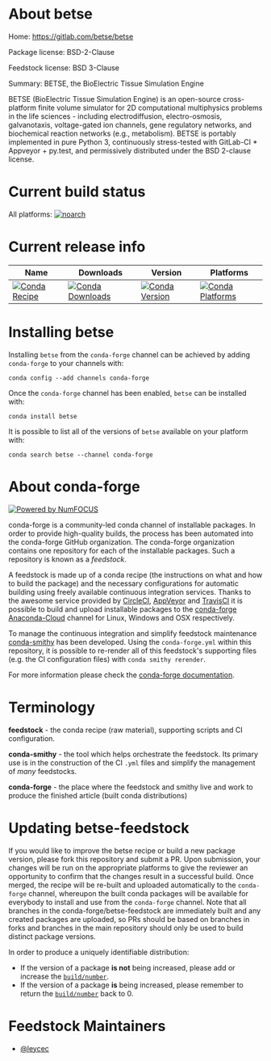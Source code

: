 <!--
# -*- mode: jinja -*-
-->

About betse
===========

Home: https://gitlab.com/betse/betse

Package license: BSD-2-Clause

Feedstock license: BSD 3-Clause

Summary: BETSE, the BioElectric Tissue Simulation Engine

BETSE (BioElectric Tissue Simulation Engine) is an open-source cross-platform finite
volume simulator for 2D computational multiphysics problems in the life sciences -
including electrodiffusion, electro-osmosis, galvanotaxis, voltage-gated ion channels,
gene regulatory networks, and biochemical reaction networks (e.g., metabolism). BETSE is
portably implemented in pure Python 3, continuously stress-tested with GitLab-CI *
Appveyor + py.test, and permissively distributed under the BSD 2-clause license.


Current build status
====================

All platforms:
[![noarch](https://img.shields.io/circleci/project/github/conda-forge/betse-feedstock/master.svg?label=noarch)](https://circleci.com/gh/conda-forge/betse-feedstock)

Current release info
====================

| Name | Downloads | Version | Platforms |
| --- | --- | --- | --- |
| [![Conda Recipe](https://img.shields.io/badge/recipe-betse-green.svg)](https://anaconda.org/conda-forge/betse) | [![Conda Downloads](https://img.shields.io/conda/dn/conda-forge/betse.svg)](https://anaconda.org/conda-forge/betse) | [![Conda Version](https://img.shields.io/conda/vn/conda-forge/betse.svg)](https://anaconda.org/conda-forge/betse) | [![Conda Platforms](https://img.shields.io/conda/pn/conda-forge/betse.svg)](https://anaconda.org/conda-forge/betse) |

Installing betse
================

Installing `betse` from the `conda-forge` channel can be achieved by adding `conda-forge` to your channels with:

```
conda config --add channels conda-forge
```

Once the `conda-forge` channel has been enabled, `betse` can be installed with:

```
conda install betse
```

It is possible to list all of the versions of `betse` available on your platform with:

```
conda search betse --channel conda-forge
```


About conda-forge
=================

[![Powered by NumFOCUS](https://img.shields.io/badge/powered%20by-NumFOCUS-orange.svg?style=flat&colorA=E1523D&colorB=007D8A)](http://numfocus.org)

conda-forge is a community-led conda channel of installable packages.
In order to provide high-quality builds, the process has been automated into the
conda-forge GitHub organization. The conda-forge organization contains one repository
for each of the installable packages. Such a repository is known as a *feedstock*.

A feedstock is made up of a conda recipe (the instructions on what and how to build
the package) and the necessary configurations for automatic building using freely
available continuous integration services. Thanks to the awesome service provided by
[CircleCI](https://circleci.com/), [AppVeyor](https://www.appveyor.com/)
and [TravisCI](https://travis-ci.org/) it is possible to build and upload installable
packages to the [conda-forge](https://anaconda.org/conda-forge)
[Anaconda-Cloud](https://anaconda.org/) channel for Linux, Windows and OSX respectively.

To manage the continuous integration and simplify feedstock maintenance
[conda-smithy](https://github.com/conda-forge/conda-smithy) has been developed.
Using the ``conda-forge.yml`` within this repository, it is possible to re-render all of
this feedstock's supporting files (e.g. the CI configuration files) with ``conda smithy rerender``.

For more information please check the [conda-forge documentation](https://conda-forge.org/docs/).

Terminology
===========

**feedstock** - the conda recipe (raw material), supporting scripts and CI configuration.

**conda-smithy** - the tool which helps orchestrate the feedstock.
                   Its primary use is in the construction of the CI ``.yml`` files
                   and simplify the management of *many* feedstocks.

**conda-forge** - the place where the feedstock and smithy live and work to
                  produce the finished article (built conda distributions)


Updating betse-feedstock
========================

If you would like to improve the betse recipe or build a new
package version, please fork this repository and submit a PR. Upon submission,
your changes will be run on the appropriate platforms to give the reviewer an
opportunity to confirm that the changes result in a successful build. Once
merged, the recipe will be re-built and uploaded automatically to the
`conda-forge` channel, whereupon the built conda packages will be available for
everybody to install and use from the `conda-forge` channel.
Note that all branches in the conda-forge/betse-feedstock are
immediately built and any created packages are uploaded, so PRs should be based
on branches in forks and branches in the main repository should only be used to
build distinct package versions.

In order to produce a uniquely identifiable distribution:
 * If the version of a package **is not** being increased, please add or increase
   the [``build/number``](https://conda.io/docs/user-guide/tasks/build-packages/define-metadata.html#build-number-and-string).
 * If the version of a package **is** being increased, please remember to return
   the [``build/number``](https://conda.io/docs/user-guide/tasks/build-packages/define-metadata.html#build-number-and-string)
   back to 0.

Feedstock Maintainers
=====================

* [@leycec](https://github.com/leycec/)

